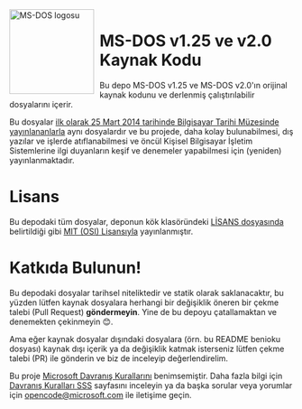 <img width="150" height="150" align="left" style="float: left; margin: 0 10px 0 0;" alt="MS-DOS logosu" src="msdos-logo.png">   

# MS-DOS v1.25 ve v2.0 Kaynak Kodu
Bu depo MS-DOS v1.25 ve MS-DOS v2.0'ın orijinal kaynak kodunu ve derlenmiş çalıştırılabilir dosyalarını içerir.

Bu dosyalar [ilk olarak 25 Mart 2014 tarihinde Bilgisayar Tarihi Müzesinde yayınlananlarla]( http://www.computerhistory.org/atchm/microsoft-ms-dos-early-source-code/) aynı dosyalardır ve bu projede, daha kolay bulunabilmesi, dış yazılar ve işlerde atıflanabilmesi ve öncül Kişisel Bilgisayar İşletim Sistemlerine ilgi duyanların keşif ve denemeler yapabilmesi için (yeniden) yayınlanmaktadır.

# Lisans
Bu depodaki tüm dosyalar, deponun kök klasöründeki [LİSANS dosyasında](https://github.com/Microsoft/MS-DOS/blob/master/LICENSE.md) belirtildiği gibi [MIT (OSI) Lisansıyla](https://en.wikipedia.org/wiki/MIT_License) yayınlanmıştır.

# Katkıda Bulunun!
Bu depodaki dosyalar tarihsel niteliktedir ve statik olarak saklanacaktır, bu yüzden lütfen kaynak dosyalara herhangi bir değişiklik öneren bir çekme talebi (Pull Request) **göndermeyin**. Yine de bu depoyu çatallamaktan ve denemekten çekinmeyin 😊.  

Ama eğer kaynak dosyalar dışındaki dosyalara (örn. bu README benioku dosyası) kaynak dışı içerik ya da değişiklik katmak isterseniz lütfen çekme talebi (PR) ile gönderin ve biz de inceleyip değerlendirelim.

Bu proje [Microsoft Davranış Kurallarını](https://opensource.microsoft.com/codeofconduct/) benimsemiştir. Daha fazla bilgi için [Davranış Kuralları SSS](https://opensource.microsoft.com/codeofconduct/faq/) sayfasını inceleyin ya da başka sorular veya yorumlar için [opencode@microsoft.com](mailto:opencode@microsoft.com) ile iletişime geçin.
